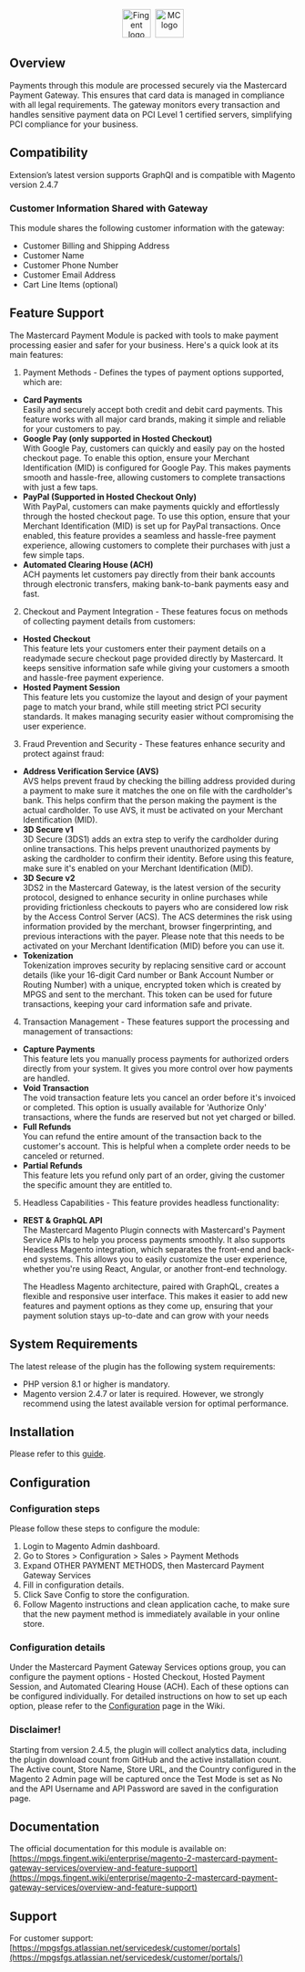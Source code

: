 <p align="center">
<a href="https://www.fingent.com/"><img alt="Fingent logo" height="50px" src="https://www.fingent.com/wp-content/uploads/Fingent-Logo-01.png"/></a>&nbsp;&nbsp;<img alt="MC logo" height="50px" src="https://www.mastercard.co.in/content/dam/public/mastercardcom/in/en/logos/mc-logo-52.svg"/>
</p>

## Overview
Payments through this module are processed securely via the Mastercard Payment Gateway. This ensures that card data is managed in compliance with all legal requirements. The gateway monitors every transaction and handles sensitive payment data on PCI Level 1 certified servers, simplifying PCI compliance for your business.

## Compatibility
Extension’s latest version supports GraphQl and is compatible with Magento version 2.4.7

### Customer Information Shared with Gateway
This module shares the following customer information with the gateway:
- Customer Billing and Shipping Address
- Customer Name
- Customer Phone Number
- Customer Email Address
- Cart Line Items (optional)

## Feature Support

The Mastercard Payment Module is packed with tools to make payment processing easier and safer for your business. Here's a quick look at its main features:

 1. Payment Methods - Defines the types of payment options supported, which are:
 
- **Card Payments** <br/>
   Easily and securely accept both credit and debit card payments. This feature works with all major card brands, making it simple and reliable for your customers to pay.
- **Google Pay (only supported in Hosted Checkout)**<br/>
   With Google Pay, customers can quickly and easily pay on the hosted checkout page. To enable this option, ensure your Merchant Identification (MID) is configured for Google Pay. This makes payments smooth and hassle-free, allowing customers to complete transactions with just a few taps.
- **PayPal (Supported in Hosted Checkout Only)**<br/>
   With PayPal, customers can make payments quickly and effortlessly through the hosted checkout page. To use this option, ensure that your Merchant Identification (MID) is set up for PayPal transactions. Once enabled, this feature provides a seamless and hassle-free payment experience, allowing customers to complete their purchases with just a few simple taps.
- **Automated Clearing House (ACH)**<br/>
   ACH payments let customers pay directly from their bank accounts through electronic transfers, making bank-to-bank payments easy and fast.

2. Checkout and Payment Integration - These features focus on methods of collecting payment details from customers:

- **Hosted Checkout**<br/>
   This feature lets your customers enter their payment details on a readymade secure checkout page provided directly by Mastercard. It keeps sensitive information safe while giving your customers a smooth and hassle-free payment experience.
- **Hosted Payment Session**<br/>
   This feature lets you customize the layout and design of your payment page to match your brand, while still meeting strict PCI security standards. It makes managing security easier without compromising the user experience.
  
 3. Fraud Prevention and Security - These features enhance security and protect against fraud:
 
- **Address Verification Service (AVS)**<br/>
   AVS helps prevent fraud by checking the billing address provided during a payment to make sure it matches the one on file with the cardholder's bank. This helps confirm that the person making the payment is the actual cardholder. To use AVS, it must be activated on your Merchant Identification (MID).
- **3D Secure v1**<br/>
   3D Secure (3DS1) adds an extra step to verify the cardholder during online transactions. This helps prevent unauthorized payments by asking the cardholder to confirm their identity. Before using this feature, make sure it's enabled on your Merchant Identification (MID).
- **3D Secure v2**<br/>
   3DS2 in the Mastercard Gateway, is the latest version of the security protocol, designed to enhance security in online purchases while providing frictionless checkouts to payers who are considered low risk by the Access Control Server (ACS). The ACS determines the risk using information provided by the merchant, browser fingerprinting, and previous interactions with the payer. Please note that this needs to be activated on your Merchant Identification (MID) before you can use it.
- **Tokenization**<br/>
   Tokenization improves security by replacing sensitive card or account details (like your 16-digit Card number or Bank Account Number or Routing Number) with a unique, encrypted token which is created by MPGS and sent to the merchant. This token can be used for future transactions, keeping your card information safe and private.
  
4. Transaction Management - These features support the processing and management of transactions:

- **Capture Payments**<br/>
   This feature lets you manually process payments for authorized orders directly from your system. It gives you more control over how payments are handled.
- **Void Transaction**<br/>
   The void transaction feature lets you cancel an order before it's invoiced or completed. This option is usually available for 'Authorize Only' transactions, where the funds are reserved but not yet charged or billed.
- **Full Refunds**<br/>
   You can refund the entire amount of the transaction back to the customer's account. This is helpful when a complete order needs to be canceled or returned.
- **Partial Refunds**<br/>
   This feature lets you refund only part of an order, giving the customer the specific amount they are entitled to.
  
 5. Headless Capabilities - This feature provides headless functionality:
 
 - **REST & GraphQL API**<br/>
    The Mastercard Magento Plugin connects with Mastercard's Payment Service APIs to help you process payments smoothly. It also supports Headless Magento integration, which separates the front-end and back-end systems. This allows you to easily customize the user experience, whether you're using React, Angular, or another front-end technology.

    The Headless Magento architecture, paired with GraphQL, creates a flexible and responsive user interface. This makes it easier to add new features and payment options as they come up, ensuring that your payment solution stays up-to-date and can grow with your needs

## System Requirements
The latest release of the plugin has the following system requirements:
- PHP version 8.1 or higher is mandatory.
- Magento version 2.4.7 or later is required. However, we strongly recommend using the latest available version for optimal performance.

## Installation
Please refer to this [guide](https://experienceleague.adobe.com/en/docs/commerce-admin/start/resources/commerce-marketplace).

## Configuration
### Configuration steps
Please follow these steps to configure the module:
1. Login to Magento Admin dashboard.
2. Go to Stores > Configuration > Sales > Payment Methods
3. Expand OTHER PAYMENT METHODS, then Mastercard Payment Gateway Services
4. Fill in configuration details.
5. Click Save Config to store the configuration.
6. Follow Magento instructions and clean application cache, to make sure that the new payment method is immediately available in your online store.

### Configuration details
Under the Mastercard Payment Gateway Services options group, you can configure the payment options - Hosted Checkout, Hosted Payment Session, and Automated Clearing House (ACH). Each of these options can be configured individually. For detailed instructions on how to set up each option, please refer to the [Configuration](https://mpgs.fingent.wiki/enterprise/magento-2-mastercard-payment-gateway-services/configuration) page in the Wiki.

### Disclaimer!
Starting from version 2.4.5, the plugin will collect analytics data, including the plugin download count from GitHub and the active installation count. The Active count, Store Name, Store URL, and the Country configured in the Magento 2 Admin page will be captured once the Test Mode is set as No and the API Username and API Password are saved in the configuration page.

## Documentation

The official documentation for this module is available on: [https://mpgs.fingent.wiki/enterprise/magento-2-mastercard-payment-gateway-services/overview-and-feature-support](https://mpgs.fingent.wiki/enterprise/magento-2-mastercard-payment-gateway-services/overview-and-feature-support)

## Support
For customer support: [https://mpgsfgs.atlassian.net/servicedesk/customer/portals](https://mpgsfgs.atlassian.net/servicedesk/customer/portals/)
